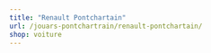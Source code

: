 ```yaml
---
title: "Renault Pontchartain"
url: /jouars-pontchartrain/renault-pontchartain/
shop: voiture
---
```

